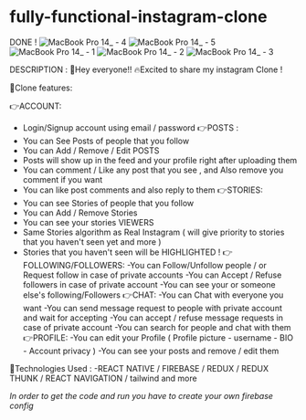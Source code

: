 # fully-functional-instagram-clone
DONE !
![MacBook Pro 14_ - 4](https://user-images.githubusercontent.com/72894430/186920016-0838642d-cfbc-40c1-9fed-dd7236b8640c.png)
![MacBook Pro 14_ - 5](https://user-images.githubusercontent.com/72894430/186920118-9994235e-c134-4a0b-972c-ec1833ff461d.png)
![MacBook Pro 14_ - 1](https://user-images.githubusercontent.com/72894430/186920154-04d9e8f2-e8dd-4c2b-8730-78a14acc08de.png)
![MacBook Pro 14_ - 2](https://user-images.githubusercontent.com/72894430/186920316-8eb3b049-bca9-47ee-b5c3-6da4c7014477.png)
![MacBook Pro 14_ - 3](https://user-images.githubusercontent.com/72894430/186920394-2c6e1366-906c-4063-8641-ff3edf628759.png)

DESCRIPTION : 
🚀Hey everyone!!
🔥Excited to share my instagram Clone !

🚀Clone features:

👉ACCOUNT:
- Login/Signup account using email / password
👉POSTS :
- You can See Posts of people that you follow
- You can Add / Remove / Edit POSTS
- Posts will show up in the feed and your profile right after uploading them
- You can comment / Like any post that you see , and Also remove you comment if you want
- You can like post comments and also reply to them
👉STORIES:
- You can see Stories of people that you follow
- You can Add / Remove Stories
- You can see your stories VIEWERS
- Same Stories algorithm as Real Instagram ( will give priority to stories that you haven't seen yet and more )
- Stories that you haven't seen will be HIGHLIGHTED !
👉FOLLOWING/FOLLOWERS:
-You can Follow/Unfollow people / or Request follow in case of private accounts
-You can Accept / Refuse followers in case of private account
-You can see your or someone else's following/Followers
👉CHAT:
-You can Chat with everyone you want
-You can send message request to people with private account and wait for accepting
-You can accept / refuse message requests in case of private account
-You can search for people and chat with them
👉PROFILE:
-You can edit your Profile ( Profile picture - username - BIO - Account privacy )
-You can see your posts and remove / edit them

💯Technologies Used :
-REACT NATIVE / FIREBASE / REDUX / REDUX THUNK / REACT NAVIGATION / tailwind and more

*In order to get the code and run you have to create your own firebase config*
